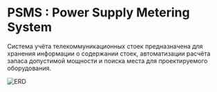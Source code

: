 # PSMS : Power Supply Metering System

Система учёта телекоммуникационных стоек предназначена для хранения информации о содержании стоек, автоматизации расчёта запаса допустимой мощности и поиска места для проектируемого оборудования.


![ERD](https://user-images.githubusercontent.com/109388891/182024246-ba917e8c-c130-4a03-8cf2-b4076b1b7e1b.png)
